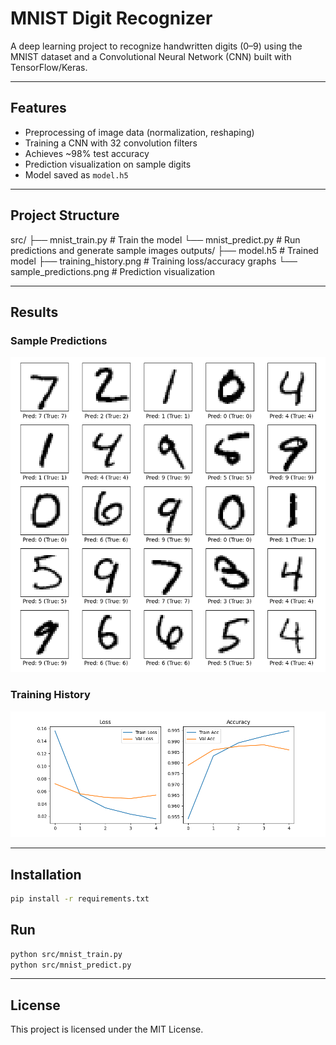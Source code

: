 # MNIST Digit Recognizer

A deep learning project to recognize handwritten digits (0–9) using the MNIST dataset and a Convolutional Neural Network (CNN) built with TensorFlow/Keras.

---

## Features
- Preprocessing of image data (normalization, reshaping)
- Training a CNN with 32 convolution filters
- Achieves ~98% test accuracy
- Prediction visualization on sample digits
- Model saved as `model.h5`

---

## Project Structure

src/
├── mnist_train.py # Train the model
└── mnist_predict.py # Run predictions and generate sample images
outputs/
├── model.h5 # Trained model
├── training_history.png # Training loss/accuracy graphs
└── sample_predictions.png # Prediction visualization

---

## Results
### Sample Predictions
![Sample Predictions](outputs/sample_predictions.png)

### Training History
![Training History](outputs/training_history.png)

---



## Installation
```bash
pip install -r requirements.txt
```
## Run
```bash
python src/mnist_train.py
python src/mnist_predict.py
```

---

## License
This project is licensed under the MIT License.
